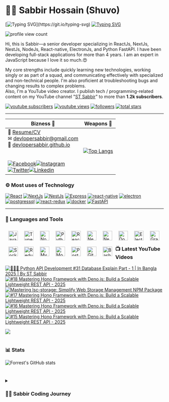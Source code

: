 # 👩‍💻 Sabbir Hossain (Shuvo)

[![Typing SVG](https://readme-typing-svg.demolab.com?font=Fira+Code&pause=1000&width=435&lines=A+Full-stack+software+engineer...)](https://git.io/typing-svg)
[![Typing SVG](https://readme-typing-svg.demolab.com?font=Fira+Code&pause=1000&width=435&lines=A+programming+instructor+on+YouTube+platform)](https://git.io/typing-svg)

![profile view count](https://komarev.com/ghpvc/?username=devlopersabbir)

Hi, this is Sabbir—a senior developer specializing in ReactJs, NextJs, NestJs, NodeJs, React-native, ElectronJs, and Python FastAPI. I have been developing full-stack applications for more than 4 years. I am an expert in JavaScript because I love it so much.😍

My core strengths include quickly learning new technologies, working singly or as part of a squad, and communicating effectively with specialized and non-technical people. I'm also proficient at troubleshooting bugs and changing results to complex problems.  
Also, I'm a YouTube video creator. I publish tech / programming-related content on my YouTube channel "[ST Sabbir](https://youtube.com/@stsabbir)" to more than **1.2k subscribers**.

   <p align="left">
      <a href="https://www.youtube.com/c/stsabbir?sub_confirmation=1">
         <img alt="youtube subscribers" title="Subscribe to my YouTube channel" src="https://custom-icon-badges.demolab.com/youtube/channel/subscribers/UC-kwgB_vfZlCtI_eXijNhMw?color=%23E05D44&label=SUBSCRIBE&logo=video&logoColor=white&style=for-the-badge&labelColor=CE4630"/></a> 
      <a href="https://www.youtube.com/c/stsabbir">
         <img alt="youtube views" title="YouTube views" src="https://custom-icon-badges.demolab.com/youtube/channel/views/UC-kwgB_vfZlCtI_eXijNhMw?color=%23E1AD0E&logo=eye&logoColor=white&style=for-the-badge&labelColor=C79600"/></a> 
      <a href="https://github.com/devlopersabbir?tab=followers">
         <img alt="followers" title="Follow me on Github" src="https://custom-icon-badges.demolab.com/github/followers/devlopersabbir?color=236ad3&labelColor=1155ba&style=for-the-badge&logo=person-add&label=Follow&logoColor=white"/></a>
      <a href="https://github.com/devlopersabbir?tab=repositories&sort=stargazers">
         <img alt="total stars" title="Total stars on GitHub" src="https://custom-icon-badges.demolab.com/github/stars/devlopersabbir?color=55960c&style=for-the-badge&labelColor=488207&logo=star"/></a>
   </p>

---

| Bizness 🚀                                                                                                                                                                                                                                                                                                                                                                                                                                                                                                                                                                                                                                                                                                                                                                                                                                                                            | Weapons 🌟                                                                                                                                                       |
| ------------------------------------------------------------------------------------------------------------------------------------------------------------------------------------------------------------------------------------------------------------------------------------------------------------------------------------------------------------------------------------------------------------------------------------------------------------------------------------------------------------------------------------------------------------------------------------------------------------------------------------------------------------------------------------------------------------------------------------------------------------------------------------------------------------------------------------------------------------------------------------- | ---------------------------------------------------------------------------------------------------------------------------------------------------------------- |
| 📎 [Resume/CV](./resume/Sabbir-CV.pdf)<br>✉ [devlopersabbir@gmail.com](mailto:devlopersabbir@gmail.com)<br>🎁 [devlopersabbir.github.io](https://devlopersabbir.github.io)<br><br><br>[![Facebook](https://img.shields.io/badge/-Facebook-17202A?style=for-the-badge&labelColor=2980B9&logo=facebook&logoColor=61DBFB)](https://facebook.com/devlopersabbir)[![Instagram](https://img.shields.io/badge/-Instagram-17202A?style=for-the-badge&labelColor=2980B9&logo=instagram&logoColor=61DBFB)](https://instagram.com/devlopersabbir)<br>[![Twitter](https://img.shields.io/badge/-twitter-17202A?style=for-the-badge&labelColor=2980B9&logo=x&logoColor=61DBFB)](https://x.com/thatsabbir)[![Linkedin](https://img.shields.io/badge/-linkedin-17202A?style=for-the-badge&labelColor=2980B9&logo=linkedin&logoColor=61DBFB)](https://www.linkedin.com/in/devlopersabbir/) | [![Top Langs](https://github-readme-stats.vercel.app/api/top-langs/?username=devlopersabbir&theme=react)](https://github.com/devlopersabbir/github-readme-stats) |

### ⚙ Most uses of Technology

[![React](https://img.shields.io/badge/-React-61DBFB?style=for-the-badge&labelColor=black&logo=react&logoColor=61DBFB)](https://img.shields.io/badge/-React-61DBFB?style=for-the-badge&labelColor=black&logo=react&logoColor=61DBFB)
[![NextJs](https://img.shields.io/badge/-NextJs-273746?style=for-the-badge&labelColor=black&logo=vercel&logoColor=EAECEE)](https://img.shields.io/badge/-NextJs-273746?style=for-the-badge&labelColor=black&logo=vercel&logoColor=EAECEE)
[![NestJs](https://img.shields.io/badge/-nestjs-61DBFB?style=for-the-badge&labelColor=black&logo=nestjs&logoColor=61DBFB)](https://img.shields.io/badge/-nestjs-61DBFB?style=for-the-badge&labelColor=black&logo=nestjs&logoColor=61DBFB)
[![Express](https://img.shields.io/badge/-express-8E44AD?style=for-the-badge&labelColor=black&logo=express&logoColor=61DBFB)](https://img.shields.io/badge/-express-8E44AD?style=for-the-badge&labelColor=black&logo=express&logoColor=61DBFB)
[![react-native](https://img.shields.io/badge/-react_native-C0392B?style=for-the-badge&labelColor=17202A&logo=react&logoColor=61DBFB)](https://img.shields.io/badge/-native-C0392B?style=for-the-badge&labelColor=17202A&logo=react&logoColor=61DBFB)
[![electron](https://img.shields.io/badge/-electron-F1C40F?style=for-the-badge&labelColor=17202A&logo=electron&logoColor=61DBFB)](https://img.shields.io/badge/-electron-F1C40F?style=for-the-badge&labelColor=17202A&logo=electron&logoColor=61DBFB)
[![postgressql](https://img.shields.io/badge/-postgresql-16A085?style=for-the-badge&labelColor=17202A&logo=postgresql&logoColor=61DBFB)](https://img.shields.io/badge/-postgresql-16A085?style=for-the-badge&labelColor=17202A&logo=postgresql&logoColor=61DBFB)
[![react-redux](https://img.shields.io/badge/-react_redux-9B59B6?style=for-the-badge&labelColor=17202A&logo=redux&logoColor=61DBFB)](https://img.shields.io/badge/-react_redux-9B59B6?style=for-the-badge&labelColor=17202A&logo=redux&logoColor=61DBFB)
[![docker](https://img.shields.io/badge/-docker-2E86C1?style=for-the-badge&labelColor=17202A&logo=docker&logoColor=2E86C1)](https://img.shields.io/badge/-docker-2E86C1?style=for-the-badge&labelColor=17202A&logo=docker&logoColor=2E86C1)
[![FastAPI](https://img.shields.io/badge/-fastapi-1ABC9C?style=for-the-badge&labelColor=17202A&logo=fastapi&logoColor=61DBFB)](https://img.shields.io/badge/-fastapi-1ABC9C?style=for-the-badge&labelColor=17202A&logo=fastapi&logoColor=61DBFB)


---

### 🧰 Languages and Tools

<img align="left" alt="JavaScript" width="30px" style="margin: 10px" src="https://cdn.jsdelivr.net/gh/devicons/devicon/icons/javascript/javascript-plain.svg" />
<img align="left" alt="TypeScript" width="30px" style="margin: 10px" src="https://cdn.jsdelivr.net/gh/devicons/devicon/icons/typescript/typescript-plain.svg" />
<img align="left" alt="NodeJS" width="30px" style="margin: 10px" src="https://cdn.jsdelivr.net/gh/devicons/devicon/icons/nodejs/nodejs-original.svg" />
<img align="left" alt="Python" width="30px" style="margin: 10px" src="https://cdn.jsdelivr.net/gh/devicons/devicon/icons/python/python-plain.svg" />
<img align="left" alt="React" width="30px" style="margin: 10px" src="https://cdn.jsdelivr.net/gh/devicons/devicon/icons/react/react-original.svg" />
<img align="left" alt="NextJs" width="30px" style="margin: 10px" src="https://cdn.jsdelivr.net/gh/devicons/devicon/icons/nextjs/nextjs-original.svg" />
<img align="left" alt="NestJs" width="30px" style="margin: 10px" src="https://cdn.jsdelivr.net/gh/devicons/devicon@latest/icons/nestjs/nestjs-original.svg" />
<img align="left" alt="Docker" width="30px" style="margin: 10px" src="https://cdn.jsdelivr.net/gh/devicons/devicon/icons/docker/docker-original.svg" />
<img align="left" alt="Electronjs" width="30px" style="margin: 10px" src="https://cdn.jsdelivr.net/gh/devicons/devicon/icons/electron/electron-original.svg" />
<img align="left" alt="GraphQL" width="30px" style="margin: 10px" src="https://cdn.jsdelivr.net/gh/devicons/devicon/icons/graphql/graphql-plain-wordmark.svg" />
<img align="left" alt="Socket.io" width="30px" style="margin: 10px" src="https://cdn.jsdelivr.net/gh/devicons/devicon/icons/socketio/socketio-original.svg" />
<img align="left" alt="Redux" width="30px" style="margin: 10px" src="https://cdn.jsdelivr.net/gh/devicons/devicon/icons/redux/redux-original.svg" />

<img align="left" alt="MySQL" width="30px" style="margin: 10px" src="https://cdn.jsdelivr.net/gh/devicons/devicon/icons/mysql/mysql-original-wordmark.svg" />
<img align="left" alt="Mongoodb" width="30px" style="margin: 10px" src="https://cdn.jsdelivr.net/gh/devicons/devicon/icons/mongodb/mongodb-original-wordmark.svg" />
<img align="left" alt="PostGresQL" width="30px" style="margin: 10px" src="https://cdn.jsdelivr.net/gh/devicons/devicon/icons/postgresql/postgresql-original.svg" />

<img align="left" alt="GitHub" width="30px" style="margin: 10px" src="https://cdn.jsdelivr.net/gh/devicons/devicon/icons/github/github-original.svg" />
<img align="left" alt="Bash" width="30px" style="margin: 10px" src="https://cdn.jsdelivr.net/gh/devicons/devicon/icons/bash/bash-original.svg" />


<br /> <br />

### 📺 Latest YouTube Videos

<!-- BEGIN YOUTUBE-CARDS -->
[![🧑🏻‍💻 Python API Development #31 Database Explain Part - 1 | In Bangla 2025 | By ST Sabbir](https://ytcards.demolab.com/?id=Ur-Bux7Qyh0&title=%F0%9F%A7%91%F0%9F%8F%BB%E2%80%8D%F0%9F%92%BB+Python+API+Development+%2331+Database+Explain+Part+-+1+%7C+In+Bangla+2025+%7C+By+ST+Sabbir&lang=en&timestamp=1759240549&background_color=%230d1117&title_color=%23ffffff&stats_color=%23dedede&max_title_lines=1&width=250&border_radius=5 "🧑🏻‍💻 Python API Development #31 Database Explain Part - 1 | In Bangla 2025 | By ST Sabbir")](https://www.youtube.com/watch?v=Ur-Bux7Qyh0)
[![#18 Mastering Hono Framework with Deno.js: Build a Scalable Lightweight REST API - 2025](https://ytcards.demolab.com/?id=Na101joyZCI&title=%2318+Mastering+Hono+Framework+with+Deno.js%3A+Build+a+Scalable+Lightweight+REST+API+-+2025&lang=en&timestamp=1741705373&background_color=%230d1117&title_color=%23ffffff&stats_color=%23dedede&max_title_lines=1&width=250&border_radius=5 "#18 Mastering Hono Framework with Deno.js: Build a Scalable Lightweight REST API - 2025")](https://www.youtube.com/watch?v=Na101joyZCI)
[![Mastering lsc-storage: Simplify Web Storage Management NPM Package](https://ytcards.demolab.com/?id=iFdokUQltgk&title=Mastering+lsc-storage%3A+Simplify+Web+Storage+Management+NPM+Package&lang=en&timestamp=1740330195&background_color=%230d1117&title_color=%23ffffff&stats_color=%23dedede&max_title_lines=1&width=250&border_radius=5 "Mastering lsc-storage: Simplify Web Storage Management NPM Package")](https://www.youtube.com/watch?v=iFdokUQltgk)
[![#17 Mastering Hono Framework with Deno.js: Build a Scalable Lightweight REST API - 2025](https://ytcards.demolab.com/?id=L3iHA_ZKTN0&title=%2317+Mastering+Hono+Framework+with+Deno.js%3A+Build+a+Scalable+Lightweight+REST+API+-+2025&lang=en&timestamp=1738247157&background_color=%230d1117&title_color=%23ffffff&stats_color=%23dedede&max_title_lines=1&width=250&border_radius=5 "#17 Mastering Hono Framework with Deno.js: Build a Scalable Lightweight REST API - 2025")](https://www.youtube.com/watch?v=L3iHA_ZKTN0)
[![#16 Mastering Hono Framework with Deno.js: Build a Scalable Lightweight REST API - 2025](https://ytcards.demolab.com/?id=ZY-OfnJ8v8k&title=%2316+Mastering+Hono+Framework+with+Deno.js%3A+Build+a+Scalable+Lightweight+REST+API+-+2025&lang=en&timestamp=1737468040&background_color=%230d1117&title_color=%23ffffff&stats_color=%23dedede&max_title_lines=1&width=250&border_radius=5 "#16 Mastering Hono Framework with Deno.js: Build a Scalable Lightweight REST API - 2025")](https://www.youtube.com/watch?v=ZY-OfnJ8v8k)
[![#15 Mastering Hono Framework with Deno.js: Build a Scalable Lightweight REST API - 2025](https://ytcards.demolab.com/?id=HukrmEeuIIc&title=%2315+Mastering+Hono+Framework+with+Deno.js%3A+Build+a+Scalable+Lightweight+REST+API+-+2025&lang=en&timestamp=1737363177&background_color=%230d1117&title_color=%23ffffff&stats_color=%23dedede&max_title_lines=1&width=250&border_radius=5 "#15 Mastering Hono Framework with Deno.js: Build a Scalable Lightweight REST API - 2025")](https://www.youtube.com/watch?v=HukrmEeuIIc)
<!-- END YOUTUBE-CARDS -->

[<img src="https://custom-icon-badges.demolab.com/badge/-Subscribe%20For%20More-red?style=for-the-badge&logo=video&logoColor=white"/>](https://www.youtube.com/c/stsabbir?sub_confirmation=1)

#

### 📊 Stats

![Forrest's GitHub stats](https://github-readme-stats.vercel.app/api?username=devlopersabbir&show_icons=true&theme=gruvbox)

#

<details>
 <summary><h3>👨‍💻 Sabbir Coding Journey</h3></summary>
   I started my coding journey in 2020.

[website]: https://devlopersabbir.github.io
[youtube]: https://youtube.com/@stsabbir

#

**For the support**
[Buy Me A Coffee](https://www.buymeacoffee.com/devlopersabbir)
